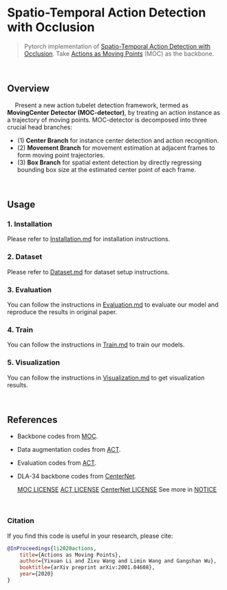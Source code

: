 # Spatio-Temporal Action Detection with Occlusion

> Pytorch implementation of [Spatio-Temporal Action Detection with Occlusion]().
> Take [Actions as Moving Points](https://arxiv.org/abs/2001.04608) (MOC) as the backbone.

<br/>

## Overview  

&emsp; Present a new action tubelet detection framework, termed as **MovingCenter Detector (MOC-detector)**, by treating an action instance as a trajectory of moving points. MOC-detector is decomposed into three crucial head branches:

- (1) **Center Branch** for instance center detection and action recognition.
- (2) **Movement Branch** for movement estimation at adjacent frames to form moving point trajectories.
- (3) **Box Branch** for spatial extent detection by directly regressing bounding box size at the estimated center point of each frame.

<br/>

## Usage

### 1. Installation
Please refer to [Installation.md](readme/Installation.md) for installation instructions.

### 2. Dataset
Please refer to [Dataset.md](readme/Dataset.md) for dataset setup instructions.

### 3. Evaluation
You can follow the instructions in [Evaluation.md](readme/Evaluation.md) to evaluate our model and reproduce the results in original paper.

### 4. Train
You can follow the instructions in [Train.md](readme/Train.md) to train our models.

### 5. Visualization
You can follow the instructions in [Visualization.md](readme/Visualization.md) to get visualization results.

<br/>

## References

- Backbone codes from [MOC](https://github.com/MCG-NJU/MOC-Detector).
- Data augmentation codes from [ACT](https://github.com/vkalogeiton/caffe/tree/act-detector).
- Evaluation codes from [ACT](https://github.com/vkalogeiton/caffe/tree/act-detector).
- DLA-34 backbone codes from [CenterNet](https://github.com/xingyizhou/CenterNet).

  [MOC LICENSE](https://github.com/MCG-NJU/MOC-Detector/blob/master/LICENSE)
  [ACT LICENSE](https://github.com/vkalogeiton/caffe/blob/act-detector/LICENSE)
  [CenterNet LICENSE](https://github.com/xingyizhou/CenterNet/blob/master/LICENSE)
  See more in [NOTICE](NOTICE)

  <br/>

### Citation
If you find this code is useful in your research, please cite:

```bibtex
@InProceedings{li2020actions,
    title={Actions as Moving Points},
    author={Yixuan Li and Zixu Wang and Limin Wang and Gangshan Wu},
    booktitle={arXiv preprint arXiv:2001.04608},
    year={2020}
}
```
